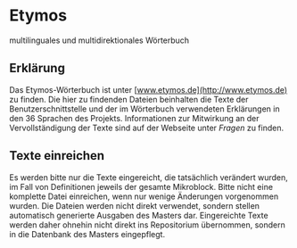 # Etymos
multilinguales und multidirektionales Wörterbuch

## Erklärung

Das Etymos-Wörterbuch ist unter [www.etymos.de](http://www.etymos.de) zu finden.
Die hier zu findenden Dateien beinhalten die Texte der Benutzerschnittstelle und der im Wörterbuch verwendeten Erklärungen in den 36 Sprachen des Projekts.
Informationen zur Mitwirkung an der Vervollständigung der Texte sind auf der Webseite unter *Fragen* zu finden.

## Texte einreichen

Es werden bitte nur die Texte eingereicht, die tatsächlich verändert wurden, im Fall von Definitionen jeweils der gesamte Mikroblock. Bitte nicht eine komplette Datei einreichen, wenn nur wenige Änderungen vorgenommen wurden.
Die Dateien werden nicht direkt verwendet, sondern stellen automatisch generierte Ausgaben des Masters dar. Eingereichte Texte werden daher ohnehin nicht direkt ins Repositorium übernommen, sondern in die Datenbank des Masters eingepflegt.